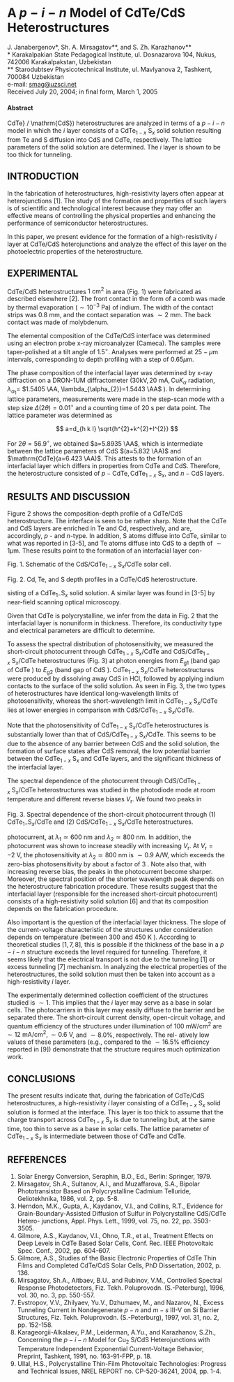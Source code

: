# A $p-i-n$ Model of CdTe/CdS Heterostructures 

J. Janabergenov*, Sh. A. Mirsagatov**, and S. Zh. Karazhanov**<br>* Karakalpakian State Pedagogical Institute, ul. Dosnazarova 104, Nukus, 742006 Karakalpakstan, Uzbekistan<br>** Starodubtsev Physicotechnical Institute, ul. Mavlyanova 2, Tashkent, 700084 Uzbekistan<br>e-mail: smag@uzsci.net<br>Received July 20, 2004; in final form, March 1, 2005


#### Abstract

CdTe} / \mathrm{CdS}\) heterostructures are analyzed in terms of a $p-i-n$ model in which the $i$ layer consists of a $\mathrm{CdTe}_{1-x} \mathrm{~S}_{x}$ solid solution resulting from $\mathrm{Te}$ and $\mathrm{S}$ diffusion into $\mathrm{CdS}$ and $\mathrm{CdTe}$, respectively. The lattice parameters of the solid solution are determined. The $i$ layer is shown to be too thick for tunneling.


## INTRODUCTION

In the fabrication of heterostructures, high-resistivity layers often appear at heterojunctions [1]. The study of the formation and properties of such layers is of scientific and technological interest because they may offer an effective means of controlling the physical properties and enhancing the performance of semiconductor heterostructures.

In this paper, we present evidence for the formation of a high-resistivity $i$ layer at $\mathrm{CdTe} / \mathrm{CdS}$ heterojunctions and analyze the effect of this layer on the photoelectric properties of the heterostructure.

## EXPERIMENTAL

$\mathrm{CdTe} / \mathrm{CdS}$ heterostructures $1 \mathrm{~cm}^{2}$ in area (Fig. 1) were fabricated as described elsewhere [2]. The front contact in the form of a comb was made by thermal evaporation $\left(\sim 10^{-3} \mathrm{~Pa}\right)$ of indium. The width of the contact strips was $0.8 \mathrm{~mm}$, and the contact separation was $\sim 2 \mathrm{~mm}$. The back contact was made of molybdenum.

The elemental composition of the $\mathrm{CdTe} / \mathrm{CdS}$ interface was determined using an electron probe x-ray microanalyzer (Cameca). The samples were taper-polished at a tilt angle of $1.5^{\circ}$. Analyses were performed at $25-\mu \mathrm{m}$ intervals, corresponding to depth profiling with a step of $0.65 \mu \mathrm{m}$.

The phase composition of the interfacial layer was determined by x-ray diffraction on a DRON-1UM diffractometer $\left(30 \mathrm{kV}, 20 \mathrm{~mA}, \mathrm{Cu} K_{\alpha}\right.$ radiation, $\lambda_{\alpha_{1}}=$ $1.5405 \AA, \lambda_{\alpha_{2}}=1.5443 \AA$ ). In determining lattice parameters, measurements were made in the step-scan mode with a step size $\Delta(2 \theta)=0.01^{\circ}$ and a counting time of $20 \mathrm{~s}$ per data point. The lattice parameter was determined as

$$
a=d_{h k l} \sqrt{h^{2}+k^{2}+l^{2}}
$$

For $2 \theta=56.9^{\circ}$, we obtained $a=5.8935 \AA$, which is intermediate between the lattice parameters of CdS $(a=5.832 \AA)$ and $\mathrm{CdTe}(a=6.423 \AA)$. This attests to the formation of an interfacial layer which differs in properties from $\mathrm{CdTe}$ and $\mathrm{CdS}$. Therefore, the heterostructure consisted of $p-\mathrm{CdTe}, \mathrm{CdTe}_{1-x} \mathrm{~S}_{x}$, and $n-\mathrm{CdS}$ layers.

## RESULTS AND DISCUSSION

Figure 2 shows the composition-depth profile of a $\mathrm{CdTe} / \mathrm{CdS}$ heterostructure. The interface is seen to be rather sharp. Note that the $\mathrm{CdTe}$ and $\mathrm{CdS}$ layers are enriched in $\mathrm{Te}$ and $\mathrm{Cd}$, respectively, and are, accordingly, $p$ - and $n$-type. In addition, $\mathrm{S}$ atoms diffuse into $\mathrm{CdTe}$, similar to what was reported in [3-5], and $\mathrm{Te}$ atoms diffuse into CdS to a depth of $\sim 1 \mu \mathrm{m}$. These results point to the formation of an interfacial layer con-



Fig. 1. Schematic of the $\mathrm{CdS} / \mathrm{CdTe}_{1-x} \mathrm{~S}_{x} / \mathrm{CdTe}$ solar cell.



Fig. 2. $\mathrm{Cd}, \mathrm{Te}$, and $\mathrm{S}$ depth profiles in a $\mathrm{CdTe} / \mathrm{CdS}$ heterostructure.

sisting of a $\mathrm{CdTe}_{1-} \mathrm{S}_{x}$ solid solution. A similar layer was found in [3-5] by near-field scanning optical microscopy.

Given that $\mathrm{CdTe}$ is polycrystalline, we infer from the data in Fig. 2 that the interfacial layer is nonuniform in thickness. Therefore, its conductivity type and electrical parameters are difficult to determine.

To assess the spectral distribution of photosensitivity, we measured the short-circuit photocurrent through $\mathrm{CdTe}_{1-x} \mathrm{~S}_{x} / \mathrm{CdTe}$ and $\mathrm{CdS} / \mathrm{CdTe}_{1-x} \mathrm{~S}_{x} / \mathrm{CdTe}$ heterostructures (Fig. 3) at photon energies from $E_{\mathrm{g} 1}$ (band gap of $\mathrm{CdTe}$ ) to $E_{\mathrm{g} 2}$ (band gap of $\mathrm{CdS}$ ). $\mathrm{CdTe}_{1-x} \mathrm{~S}_{x} / \mathrm{CdTe}$ heterostructures were produced by dissolving away $\mathrm{CdS}$ in $\mathrm{HCl}$, followed by applying indium contacts to the surface of the solid solution. As seen in Fig. 3, the two types of heterostructures have identical long-wavelength limits of photosensitivity, whereas the short-wavelength limit in $\mathrm{CdTe}_{1-x} \mathrm{~S}_{x} / \mathrm{CdTe}$ lies at lower energies in comparison with $\mathrm{CdS} / \mathrm{CdTe}_{1-x} \mathrm{~S}_{x} / \mathrm{CdTe}$.

Note that the photosensitivity of $\mathrm{CdTe}_{1-x} \mathrm{~S}_{x} / \mathrm{CdTe}$ heterostructures is substantially lower than that of $\mathrm{CdS} / \mathrm{CdTe}_{1-x} \mathrm{~S}_{x} / \mathrm{CdTe}$. This seems to be due to the absence of any barrier between $\mathrm{CdS}$ and the solid solution, the formation of surface states after CdS removal, the low potential barrier between the $\mathrm{CdTe}_{1-x} \mathrm{~S}_{x}$ and CdTe layers, and the significant thickness of the interfacial layer.

The spectral dependence of the photocurrent through $\mathrm{CdS} / \mathrm{CdTe}_{1-x} \mathrm{~S}_{x} / \mathrm{CdTe}$ heterostructures was studied in the photodiode mode at room temperature and different reverse biases $V_{\mathrm{r}}$. We found two peaks in



Fig. 3. Spectral dependence of the short-circuit photocurrent through (1) $\mathrm{CdTe}_{1-} \mathrm{S}_{x} / \mathrm{CdTe}$ and (2) $\mathrm{CdS} / \mathrm{CdTe}_{1-x} \mathrm{~S}_{x} / \mathrm{CdTe}$ heterostructures.

photocurrent, at $\lambda_{1} \simeq 600 \mathrm{~nm}$ and $\lambda_{2} \simeq 800 \mathrm{~nm}$. In addition, the photocurrent was shown to increase steadily with increasing $V_{\mathrm{r}}$. At $V_{\mathrm{r}}=-2 \mathrm{~V}$, the photosensitivity at $\lambda_{2} \simeq 800 \mathrm{~nm}$ is $\sim 0.9 \mathrm{~A} / \mathrm{W}$, which exceeds the zero-bias photosensitivity by about a factor of 3 . Note also that, with increasing reverse bias, the peaks in the photocurrent become sharper. Moreover, the spectral position of the shorter wavelength peak depends on the heterostructure fabrication procedure. These results suggest that the interfacial layer (responsible for the increased short-circuit photocurrent) consists of a high-resistivity solid solution [6] and that its composition depends on the fabrication procedure.

Also important is the question of the interfacial layer thickness. The slope of the current-voltage characteristic of the structures under consideration depends on temperature (between 300 and $450 \mathrm{~K}$ ). According to theoretical studies $[1,7,8]$, this is possible if the thickness of the base in a $p-i-n$ structure exceeds the level required for tunneling. Therefore, it seems likely that the electrical transport is not due to the tunneling [1] or excess tunneling [7] mechanism. In analyzing the electrical properties of the heterostructures, the solid solution must then be taken into account as a high-resistivity $i$ layer.

The experimentally determined collection coefficient of the structures studied is $\sim 1$. This implies that the $i$ layer may serve as a base in solar cells. The photocarriers in this layer may easily diffuse to the barrier and be separated there. The short-circuit current density, open-circuit voltage, and quantum efficiency of the structures under illumination of $100 \mathrm{~mW} / \mathrm{cm}^{2}$ are $\sim 12 \mathrm{~mA} / \mathrm{cm}^{2}, \sim 0.6 \mathrm{~V}$, and $\sim 8.0 \%$, respectively. The rel-
atively low values of these parameters (e.g., compared to the $\sim 16.5 \%$ efficiency reported in [9]) demonstrate that the structure requires much optimization work.

## CONCLUSIONS

The present results indicate that, during the fabrication of CdTe/CdS heterostructures, a high-resistivity $i$ layer consisting of a $\mathrm{CdTe}_{1-x} \mathrm{~S}_{x}$ solid solution is formed at the interface. This layer is too thick to assume that the charge transport across $\mathrm{CdTe}_{1-x} \mathrm{~S}_{x}$ is due to tunneling but, at the same time, too thin to serve as a base in solar cells. The lattice parameter of $\mathrm{CdTe}_{1-x} \mathrm{~S}_{x}$ is intermediate between those of $\mathrm{CdTe}$ and $\mathrm{CdTe}$.

## REFERENCES

1. Solar Energy Conversion, Seraphin, B.O., Ed., Berlin: Springer, 1979.
2. Mirsagatov, Sh.A., Sultanov, A.I., and Muzaffarova, S.A., Bipolar Phototransistor Based on Polycrystalline Cadmium Telluride, Geliotekhnika, 1986, vol. 2, pp. 5-8.
3. Herndon, M.K., Gupta, A., Kaydanov, V.I., and Collins, R.T., Evidence for Grain-Boundary-Assisted Diffusion of Sulfur in Polycrystalline CdS/CdTe Hetero- junctions, Appl. Phys. Lett., 1999, vol. 75, no. 22, pp. 3503-3505.
4. Gilmore, A.S., Kaydanov, V.I., Ohno, T.R., et al., Treatment Effects on Deep Levels in CdTe Based Solar Cells, Conf. Rec. IEEE Photovoltaic Spec. Conf., 2002, pp. 604-607.
5. Gilmore, A.S., Studies of the Basic Electronic Properties of CdTe Thin Films and Completed CdTe/CdS Solar Cells, PhD Dissertation, 2002, p. 136.
6. Mirsagatov, Sh.A., Aitbaev, B.U., and Rubinov, V.M., Controlled Spectral Response Photodetectors, Fiz. Tekh. Poluprovodn. (S.-Peterburg), 1996, vol. 30, no. 3, pp. 550-557.
7. Evstropov, V.V., Zhilyaev, Yu.V., Dzhumaev, M., and Nazarov, N., Excess Tunneling Current in Nondegenerate $p-n$ and $m-s$ III-V on Si Barrier Structures, Fiz. Tekh. Poluprovodn. (S.-Peterburg), 1997, vol. 31, no. 2, pp. 152-158.
8. Karageorgii-Alkalaev, P.M., Leiderman, A.Yu., and Karazhanov, S.Zh., Concerning the $p-i-n$ Model for $\mathrm{Cu}_{2} \mathrm{~S} / \mathrm{CdS}$ Heterojunctions with Temperature Independent Exponential Current-Voltage Behavior, Preprint, Tashkent, 1991, no. 163-91-FPP, p. 18.
9. Ullal, H.S., Polycrystalline Thin-Film Photovoltaic Technologies: Progress and Technical Issues, NREL REPORT no. CP-520-36241, 2004, pp. 1-4.
